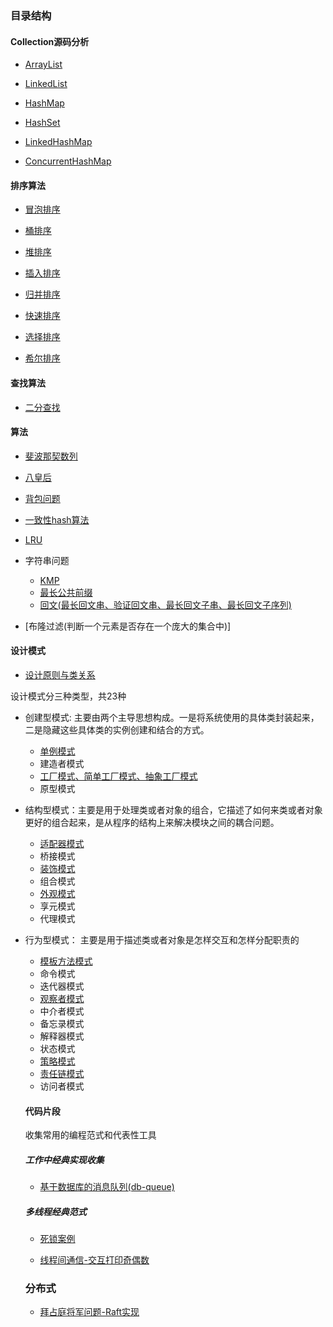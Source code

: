 ### 目录结构


#### Collection源码分析

- [ArrayList](./docs/collection/ArrayList分析.md)

- [LinkedList](./docs/collection/LinkedList分析.md)

- [HashMap](./docs/collection/HashMap分析.md)

- [HashSet](./docs/collection/HashSet分析.md)

- [LinkedHashMap](./docs/collection/LinkedHashMap分析.md)

- [ConcurrentHashMap](./docs/collection/ConcurrentHashMap分析.md)


#### 排序算法

- [冒泡排序](https://github.com/haobinaa/DataStructure-DesignPattern/blob/master/src/main/java/com/haobin/datastructure/sort/BubbleSort.java)

- [桶排序](https://github.com/haobinaa/DataStructure-DesignPattern/blob/master/src/main/java/com/haobin/datastructure/sort/BucketSort.java)

- [堆排序](https://github.com/haobinaa/DataStructure-DesignPattern/blob/master/src/main/java/com/haobin/datastructure/sort/HeapSort.java)

- [插入排序](https://github.com/haobinaa/DataStructure-DesignPattern/blob/master/src/main/java/com/haobin/datastructure/sort/InsertSort.java)

- [归并排序](https://github.com/haobinaa/DataStructure-DesignPattern/blob/master/src/main/java/com/haobin/datastructure/sort/MergeSort.java)

- [快速排序](https://github.com/haobinaa/DataStructure-DesignPattern/blob/master/src/main/java/com/haobin/datastructure/sort/QuickSort.java)

- [选择排序](https://github.com/haobinaa/DataStructure-DesignPattern/blob/master/src/main/java/com/haobin/datastructure/sort/SelectSort.java)

- [希尔排序](https://github.com/haobinaa/DataStructure-DesignPattern/blob/master/src/main/java/com/haobin/datastructure/sort/ShellInsertSort.java)

#### 查找算法

- [二分查找](./src/main/java/com/haobin/datastructure/search/BinarySearch.java)


#### 算法

- [斐波那契数列](src/main/java/com/haobin/algorithm/Fibonacci.java)

- [八皇后](src/main/java/com/haobin/algorithm/EightQueen.java)

- [背包问题](src/main/java/com/haobin/algorithm/Backpack.java)

- [一致性hash算法](docs/consistent_hash.md)

- [LRU](docs/lru-description.md)

- 字符串问题
  - [KMP](src/main/java/com/haobin/algorithm/str/KMP.java)
  - [最长公共前缀](src/main/java/com/haobin/algorithm/str/CommonPrefix.java)
  - [回文(最长回文串、验证回文串、最长回文子串、最长回文子序列)](src/main/java/com/haobin/algorithm/str/Palindrome.java)
  
- [布隆过滤(判断一个元素是否存在一个庞大的集合中)]



#### 设计模式

- [设计原则与类关系](https://github.com/haobinaa/DataStructure-DesignPattern/blob/master/src/main/java/com/haobin/desinpattern/design-pattern.md)


设计模式分三种类型，共23种

- 创建型模式: 主要由两个主导思想构成。一是将系统使用的具体类封装起来，二是隐藏这些具体类的实例创建和结合的方式。
   - [单例模式](https://github.com/haobinaa/DataStructure-DesignPattern/blob/master/src/main/java/com/haobin/desinpattern/singleton/singleton.md)
   - 建造者模式
   - [工厂模式、简单工厂模式、抽象工厂模式](https://github.com/haobinaa/DataStructure-DesignPattern/blob/master/src/main/java/com/haobin/desinpattern/factory/factory.md)
   - 原型模式

 - 结构型模式：主要是用于处理类或者对象的组合，它描述了如何来类或者对象更好的组合起来，是从程序的结构上来解决模块之间的耦合问题。
   - [适配器模式](https://github.com/haobinaa/DataStructure-DesignPattern/blob/master/src/main/java/com/haobin/desinpattern/adapter/adapter.md)
   - 桥接模式
   - [装饰模式](https://github.com/haobinaa/DataStructure-DesignPattern/blob/master/src/main/java/com/haobin/desinpattern/decorator/decorator_pattern.md)
   - 组合模式
   - [外观模式](https://github.com/haobinaa/DataStructure-DesignPattern/blob/master/src/main/java/com/haobin/desinpattern/facade/facade.md)
   - 享元模式
   - 代理模式
   
- 行为型模式： 主要是用于描述类或者对象是怎样交互和怎样分配职责的
  - [模板方法模式](https://github.com/haobinaa/DataStructure-DesignPattern/blob/master/src/main/java/com/haobin/desinpattern/template_method/template_method_pattern.md)
  - 命令模式
  - 迭代器模式
  - [观察者模式](https://github.com/haobinaa/DataStructure-DesignPattern/blob/master/src/main/java/com/haobin/desinpattern/observer/observer_pattern.md)
  - 中介者模式
  - 备忘录模式
  - 解释器模式
  - 状态模式
  - [策略模式](https://github.com/haobinaa/DataStructure-DesignPattern/blob/master/src/main/java/com/haobin/desinpattern/strategy/strategy.md)
  - [责任链模式](https://github.com/haobinaa/DataStructure-DesignPattern/blob/master/src/main/java/com/haobin/desinpattern/chain_of_responsibility/chain_of_responsibility_pattern.md)
  - 访问者模式
  
  
  #### 代码片段
  收集常用的编程范式和代表性工具
  
  ##### 工作中经典实现收集
  - [基于数据库的消息队列(db-queue)](./db-queue/README.md)
  
  
  
  ##### 多线程经典范式
  - [死锁案例](https://github.com/haobinaa/DataStructure-DesignPattern/blob/master/src/main/java/com/haobin/codeBlock/DeadLock.java)
  
  - [线程间通信-交互打印奇偶数](./src/main/java/com/haobin/concurrent/PrintOddEvenNumber.java)
  
  
  ### 分布式
  - [拜占庭将军问题-Raft实现](./docs/Byzantine.md)